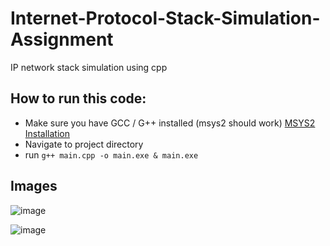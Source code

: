 # Internet-Protocol-Stack-Simulation-Assignment
IP network stack simulation using cpp

## How to run this code:
- Make sure you have GCC / G++ installed (msys2 should work) [MSYS2 Installation](https://www.msys2.org/)
- Navigate to project directory
- run `g++ main.cpp -o main.exe & main.exe`

## Images
![image](https://github.com/user-attachments/assets/a9181585-b052-4e09-b432-afd726cae1c3)

![image](https://github.com/user-attachments/assets/ebf43995-4d47-4a13-b2c5-f793e51abe9f)
